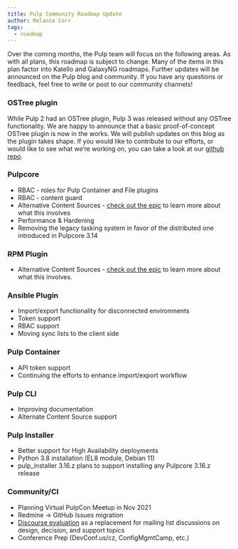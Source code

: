 ```yaml
---
title: Pulp Community Roadmap Update
author: Melanie Corr
tags:
  - roadmap
---
```


Over the coming months, the Pulp team will focus on the following areas. As with all plans, this roadmap is subject to change. Many of the items in this plan factor into Katello and GalaxyNG roadmaps.
Further updates will be announced on the Pulp blog and community. If you have any questions or feedback, feel free to write or post to our community channels!

### OSTree plugin

While Pulp 2 had an OSTree plugin, Pulp 3 was released without any OSTree functionality.
We are happy to announce that a basic proof-of-concept OSTree plugin is now in the works.
We will publish updates on this blog as the plugin takes shape.
If you would like to contribute to our efforts, or would like to see what we’re working on, you can take a look at our [github repo](https://github.com/pulp/pulp_ostree).

### Pulpcore

* RBAC - roles for Pulp Container and File plugins
* RBAC - content guard
* Alternative Content Sources - [check out the epic](https://pulp.plan.io/issues/7832) to learn more about what this involves
* Performance & Hardening
* Removing the legacy tasking system in favor of the distributed one introduced in Pulpcore 3.14


### RPM Plugin

* Alternative Content Sources -  [check out the epic](https://pulp.plan.io/issues/7832) to learn more about what this involves.

### Ansible Plugin

* Import/export functionality for disconnected environments
* Token support
* RBAC support
* Moving sync lists to the client side

### Pulp Container

* API token support
* Continuing the efforts to enhance import/export workflow

### Pulp CLI

* Improving documentation
* Alternate Content Source support

### Pulp Installer

* Better support for High Availability deployments
* Python 3.8 installation (EL8 module, Debian 11)
* pulp_installer 3.16.z plans to support installing any Pulpcore 3.16.z release

### Community/CI

* Planning Virtual PulpCon Meetup in Nov 2021
* Redmine → GitHub Issues migration
* [Discourse evaluation](https://discourse.pulpproject.org/) as a replacement for mailing list discussions on design, decision, and support topics
* Conference Prep (DevConf.us/cz, ConfigMgmtCamp, etc.)
